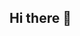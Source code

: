 ## Hi there 👋

<!--
**ibrahim-osama-amin/ibrahim-osama-amin** is a ✨ _special_ ✨ repository because its `README.md` (this file) appears on your GitHub profile.

Here are some ideas to get you started:

- 🔭 I’m currently working on increasing my DevOps skills 
- 🌱 I’m currently learning AWS Certified Sys Ops Administrator Associate
- 👯 I’m looking to collaborate on DevOps projects 
- 🤔 I’m looking for help with coding challenges related to DevOps 
- 💬 Ask me about Networking, Linux, Security and Storage
- 😄 Pronouns: He/Him
